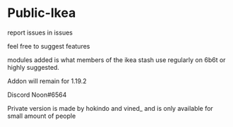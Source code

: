 # Public-Ikea
report issues in issues

feel free to suggest features

modules added is what members of the ikea stash use regularly on 6b6t or highly suggested.

Addon will remain for 1.19.2 

Discord Noon#6564


Private version is made by hokindo and vined_ and is only available for small amount of people




